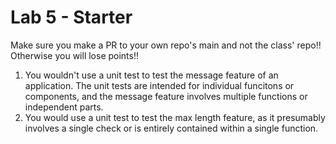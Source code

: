 # Lab 5 - Starter
Make sure you make a PR to your own repo's main and not the class' repo!! Otherwise you will lose points!!

1. You wouldn't use a unit test to test the message feature of an application. The unit tests are intended
   for individual funcitons or components, and the message feature involves multiple functions or 
   independent parts.
2. You would use a unit test to test the max length feature, as it presumably involves a single check
   or is entirely contained within a single function.

